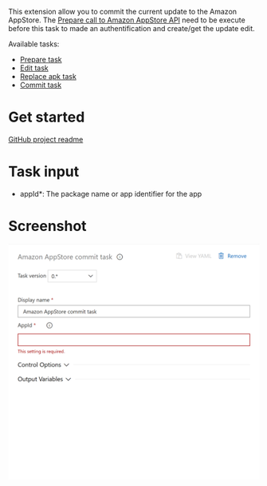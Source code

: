 This extension allow you to commit the current update to the Amazon AppStore. The [Prepare call to Amazon AppStore API](https://marketplace.visualstudio.com/items?itemName=MaxenceRaoux.amazon-app-store-prepare) need to be execute before this task to made an authentification and create/get the update edit.

Available tasks: 

- [Prepare task](https://marketplace.visualstudio.com/items?itemName=MaxenceRaoux.amazon-app-store-prepare)
- [Edit task](https://marketplace.visualstudio.com/items?itemName=MaxenceRaoux.amazon-app-store-edit)
- [Replace apk task](https://marketplace.visualstudio.com/items?itemName=MaxenceRaoux.amazon-app-store-replace-apk)
- [Commit task](https://marketplace.visualstudio.com/items?itemName=MaxenceRaoux.amazon-app-store-commit)

# Get started 

[GitHub project readme](https://github.com/Maouxi/amazon-store-api-azure-devops-pipeline-extensions)

# Task input
- appId*: The package name or app identifier for the app

# Screenshot

[![screenshot](images/screenshot.png "Screenshot")](images/screenshot.png)